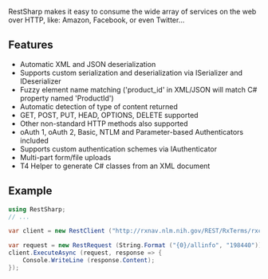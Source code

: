 RestSharp makes it easy to consume the wide array of services on the web over HTTP, like: Amazon, Facebook, or even Twitter...

## Features

* Automatic XML and JSON deserialization
* Supports custom serialization and deserialization via ISerializer and IDeserializer
* Fuzzy element name matching ('product_id' in XML/JSON will match C# property named 'ProductId')
* Automatic detection of type of content returned
* GET, POST, PUT, HEAD, OPTIONS, DELETE supported
* Other non-standard HTTP methods also supported
* oAuth 1, oAuth 2, Basic, NTLM and Parameter-based Authenticators included
* Supports custom authentication schemes via IAuthenticator
* Multi-part form/file uploads
* T4 Helper to generate C# classes from an XML document

## Example

```csharp
using RestSharp;
// ...

var client = new RestClient ("http://rxnav.nlm.nih.gov/REST/RxTerms/rxcui/");

var request = new RestRequest (String.Format ("{0}/allinfo", "198440"));
client.ExecuteAsync (request, response => {
	Console.WriteLine (response.Content);
});
```